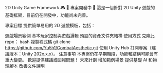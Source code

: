 2D Unity Game Framework 🎮
🚧 專案開發中 🚧
這是一個針對 2D Unity 遊戲的基礎框架，目前仍在開發中，功能尚未完善。

專案目標
提供簡單易用的 2D 遊戲模板，包括：

遊戲場景範例
基本玩家控制與遊戲邏輯
預設的資產文件夾結構
使用方式
克隆此 repo：
bash
複製程式碼
git clone https://github.com/Yu5h1/CombatAesthetic.git
使用 Unity Hub 打開專案（建議版本：Unity 202x.x.x）。
注意事項
本專案仍在早期階段，功能和結構可能會有重大變更。
歡迎提供建議或回報問題！
未來計劃
 增加範例場景
 提供基礎 AI 和物理腳本
 改善文件說明
